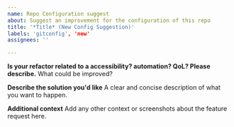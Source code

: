 ```yaml
---
name: Repo Configuration suggest
about: Suggest an improvement for the configuration of this repo
title: '*Title* (New Config Suggestion)'
labels: 'gitconfig', 'new'
assignees: ''

---
```


**Is your refactor related to a accessibility? automation? QoL? Please describe.**
What could be improved?

**Describe the solution you'd like**
A clear and concise description of what you want to happen.

**Additional context**
Add any other context or screenshots about the feature request here.
